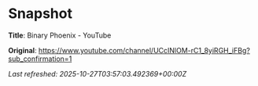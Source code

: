 # Snapshot

**Title**: Binary Phoenix - YouTube

**Original**: <https://www.youtube.com/channel/UCcINlOM-rC1_8yiRGH_iFBg?sub_confirmation=1>

_Last refreshed: 2025-10-27T03:57:03.492369+00:00Z_
